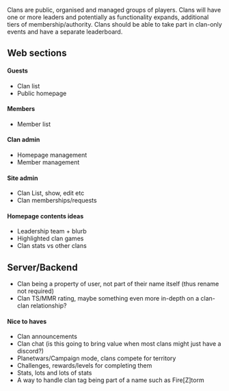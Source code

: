 Clans are public, organised and managed groups of players. Clans will have one or more leaders and potentially as functionality expands, additional tiers of membership/authority. Clans should be able to take part in clan-only events and have a separate leaderboard.

## Web sections
#### Guests
- Clan list
- Public homepage

#### Members
- Member list

#### Clan admin
- Homepage management
- Member management

#### Site admin
- Clan List, show, edit etc
- Clan memberships/requests

#### Homepage contents ideas
- Leadership team + blurb
- Highlighted clan games
- Clan stats vs other clans

## Server/Backend
- Clan being a property of user, not part of their name itself (thus rename not required)
- Clan TS/MMR rating, maybe something even more in-depth on a clan-clan relationship?

#### Nice to haves
- Clan announcements
- Clan chat (is this going to bring value when most clans might just have a discord?)
- Planetwars/Campaign mode, clans compete for territory
- Challenges, rewards/levels for completing them
- Stats, lots and lots of stats
- A way to handle clan tag being part of a name such as Fire[Z]torm
